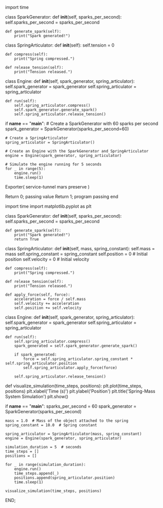 import time

class SparkGenerator:
    def __init__(self, sparks_per_second):
        self.sparks_per_second = sparks_per_second

    def generate_spark(self):
        print("Spark generated!")

class SpringArticulator:
    def __init__(self):
        self.tension = 0

    def compress(self):
        print("Spring compressed.")

    def release_tension(self):
        print("Tension released.")

class Engine:
    def __init__(self, spark_generator, spring_articulator):
        self.spark_generator = spark_generator
        self.spring_articulator = spring_articulator

    def run(self):
        self.spring_articulator.compress()
        self.spark_generator.generate_spark()
        self.spring_articulator.release_tension()

if __name__ == "__main__":
    # Create a SparkGenerator with 60 sparks per second
    spark_generator = SparkGenerator(sparks_per_second=60)

    # Create a SpringArticulator
    spring_articulator = SpringArticulator()

    # Create an Engine with the SparkGenerator and SpringArticulator
    engine = Engine(spark_generator, spring_articulator)

    # Simulate the engine running for 5 seconds
    for _ in range(5):
        engine.run()
        time.sleep(1)


Exporter( service-tunnel mars preserve )

Return 0; passing value
Return 1; program passing end

import time
import matplotlib.pyplot as plt

class SparkGenerator:
    def __init__(self, sparks_per_second):
        self.sparks_per_second = sparks_per_second

    def generate_spark(self):
        print("Spark generated!")
        return True

class SpringArticulator:
    def __init__(self, mass, spring_constant):
        self.mass = mass
        self.spring_constant = spring_constant
        self.position = 0  # Initial position
        self.velocity = 0  # Initial velocity

    def compress(self):
        print("Spring compressed.")

    def release_tension(self):
        print("Tension released.")

    def apply_force(self, force):
        acceleration = force / self.mass
        self.velocity += acceleration
        self.position += self.velocity

class Engine:
    def __init__(self, spark_generator, spring_articulator):
        self.spark_generator = spark_generator
        self.spring_articulator = spring_articulator

    def run(self):
        self.spring_articulator.compress()
        spark_generated = self.spark_generator.generate_spark()

        if spark_generated:
            force = self.spring_articulator.spring_constant * self.spring_articulator.position
            self.spring_articulator.apply_force(force)

        self.spring_articulator.release_tension()


def visualize_simulation(time_steps, positions):
    plt.plot(time_steps, positions)
    plt.xlabel('Time (s)')
    plt.ylabel('Position')
    plt.title('Spring-Mass System Simulation')
    plt.show()


if __name__ == "__main__":
    sparks_per_second = 60
    spark_generator = SparkGenerator(sparks_per_second)

    mass = 1.0  # Mass of the object attached to the spring
    spring_constant = 10.0  # Spring constant

    spring_articulator = SpringArticulator(mass, spring_constant)
    engine = Engine(spark_generator, spring_articulator)

    simulation_duration = 5  # seconds
    time_steps = []
    positions = []

    for _ in range(simulation_duration):
        engine.run()
        time_steps.append(_)
        positions.append(spring_articulator.position)
        time.sleep(1)

    visualize_simulation(time_steps, positions)
END;
